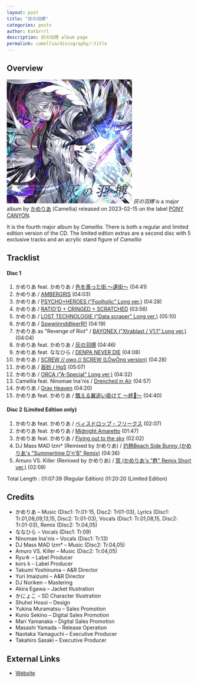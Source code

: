 ```yaml
---
layout: post
title: "灰の羽搏"
categories: posts
author: KatGrrrl
description: 灰の羽搏 album page
permalink: camellia/discography/:title
---
```


## Overview

![BRCA-00138](/assets/images/camellia/albums/BRCA-00138.jpg)
*灰の羽搏* is a major album by [かめりあ](/postsWiki/_posts/camellia/2023-12-10-camellia.md) (Camellia) released on 2023-02-15 on the label [PONY CANYON](#).

It is the fourth major album by *Camellia*. There is both a regular and limited edition version of the CD. The limited edtion extras are a second disc with 5 exclusive tracks and an acrylic stand figure of *Camellia*

## Tracklist

#### Disc 1

1. かめりあ feat. かめりあ / [色を喪った街 ～遺街～](#) (04:41)
2. かめりあ / [AMBERGRIS](#) (04:03)
3. かめりあ / [PSYCHO+HEROES ("Foolholic" Long ver.)](#) (04:28)
4. かめりあ / [RATIO'D + CRINGED + SCRATCHED](#) (03:56)
5. かめりあ / [LOST TECHNOLOGIE ("Data scraper" Long ver.)](#) (05:10)
6. かめりあ / [SswwiinnddlleerR!!](#) (04:19)
7. かめりあ as "Revenge of Riot" / [BAYONEX ("Xtrablast / V1.1" Long ver.)](#) (04:04)
8. かめりあ feat. かめりあ / [灰の羽搏](#) (04:46)
9. かめりあ feat. ななひら / [DENPA NEVER DIE](#) (04:08)
10. かめりあ / [SCREW // owo // SCREW (LÒwÓng version)](#) (04:28)
11. かめりあ / [辰砂 / HgS](#) (05:07)
12. かめりあ / [ORCA ("A-Special" Long ver.)](#) (04:32)
13. Camellia feat. Ninomae Ina'nis / [Drenched in Air](#) (04:57)
14. かめりあ / [Gray Heaven](#) (04:20)
15. かめりあ feat. かめりあ / [飄える翼追い掛けて ～終𫍄～](#) (04:40)

#### Disc 2 (Limited Edition only)

1. かめりあ feat. かめりあ / [ベィスドロップ・フリークス](#) (02:07)
2. かめりあ feat. かめりあ / [Midnight Amaretto](#) (01:47)
3. かめりあ feat. かめりあ / [Flying out to the sky](#) (02:02)
4. DJ Mass MAD Izm* (Remixed by かめりあ) / [灼熱Beach Side Bunny (かめりあ's "Summertime D'n'B" Remix)](#) (04:36)
5. Amuro VS. Killer (Remixed by かめりあ) / [冥 (かめりあ's "甦" Remix Short ver.)](#) (02:09)

Total Length : 01:07:39 (Regular Edition)
               01:20:20 (Limited Edition)

## Credits

* かめりあ – Music (Disc1: Tr.01-15, Disc2: Tr01-03), Lyrics (Disc1: Tr.01,08,09,13,15, Disc2: Tr.01-03), Vocals (Disc1: Tr.01,08,15, Disc2: Tr.01-03), Remix (Disc2: Tr.04,05)
* ななひら – Vocals (Disc1: Tr.09)
* Ninomae Ina'nis – Vocals (Disc1: Tr.13)
* DJ Mass MAD Izm* – Music (Disc2: Tr.04,05)
* Amuro VS. Killer – Music (Disc2: Tr.04,05)
* Ryu☆ – Label Producer
* kors k – Label Producer
* Takumi Yoshinuma – A&R Director
* Yuri Imaizumi – A&R Director
* DJ Noriken – Mastering
* Akira Egawa – Jacket Illustration
* かにょこ – SD Character Illustration
* Shuhei Hosoi – Design
* Yukina Muramatsu – Sales Promotion
* Kunio Sekino – Digital Sales Promotion
* Mari Yamanaka – Digital Sales Promotion
* Masashi Yamada – Release Operation
* Naotaka Yamaguchi – Executive Producer
* Takahiro Sasaki – Executive Producer

## External Links

* [Website](http://camellia-4th.edp-edp.com/)

